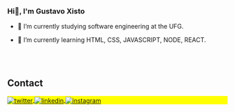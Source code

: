 ### Hi👋, I'm Gustavo Xisto


- 🔭 I’m currently studying software engineering at the UFG.

- 🌱 I’m currently learning HTML, CSS, JAVASCRIPT, NODE, REACT.

<br><br>

## Contact

<p align="left" style="background:yellow">
<a href="https://twitter.com/GustavoXisto1" target="_blank">
  <img align="center" src="https://cdn-icons-png.flaticon.com/512/3670/3670151.png" alt="twitter"/>  
</a>
<a href="https://www.linkedin.com/in/gustavo-xisto-curvelo-73a4131b5/" target="_blank">
  <img align="center" src="https://cdn-icons-png.flaticon.com/512/145/145807.png" alt="linkedin"/>
</a>
<a href="https://www.instagram.com/gustavoxistocurvelo/" target="_blank">
 <img align="center" src="https://cdn-icons-png.flaticon.com/512/174/174855.png" alt="instagram"/>
</a>
</p>

